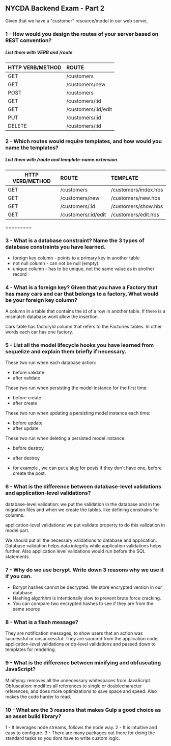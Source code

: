 ## NYCDA Backend Exam - Part 2

Given that we have a "customer" resource/model in our web server,

### 1 - How would you design the routes of your server based on REST convention?
##### List them with VERB and /route
| HTTP VERB/METHOD | ROUTE               |
| ---------------- | :-------------------|
| GET              | /customers          |
| GET              | /customers/new      |
| POST             | /customers          |
| GET              | /customers/:id      |
| GET              | /customers/:id/edit |
| PUT              | /customers/:id      |
| DELETE           | /customers/:id      |

### 2 - Which routes would require templates, and how would you name the templates?
##### List them with /route and template-name.extension

| HTTP VERB/METHOD | ROUTE               | TEMPLATE             |
| ---------------- | :-------------------| :--------------------|
| GET              | /customers          | /customers/index.hbs |
| GET              | /customers/new      | /customers/new.hbs   |
| GET              | /customers/:id      | /customers/show.hbs  |
| GET              | /customers/:id/edit | /customers/edit.hbs  |

=========

### 3 - What is a database constraint? Name the 3 types of database constraints you have learned.
- foreign key column - points to a primary key in another table
- not null column  - can not be null (empty)
- unique column - has to be unique, not the same value as in another record

### 4 - What is a foreign key? Given that you have a Factory that has many cars and car that belongs to a factory, What would be your foreign key column?

A column in a table that contains the id of a row in another table. If there is a mismatch database wont allow the insertion.

Cars table has factoryId column that refers to the Factories tables. In other words each car has one factory.

### 5 - List all the model lifecycle hooks you have learned from sequelize and explain them briefly if necessary.

These two run when each database action:
- before validate
- after validate

These two run when persisting the model instance for the first time:
- before create
- after create

These two run when updating a persisting model instance each time:
- before update
- after update

These two run when deleting a persisted model instance:
- before destroy
- after destroy

- for example , we can  put a slug for posts if they don't have one, before create  the post.

### 6 - What is the difference between database-level validations and application-level validations?

database-level validation: we put the validation in the database and in the migration files  and when we create the tables. like defining constrains for columns.

application-level validations: we put validate property to do this validation in model part.

We should put all the necessary validations to database and application. Database validation helps data integrity while application validations helps further. Also application level validations would run before the SQL statements.

### 7 - Why do we use bcrypt. Write down 3 reasons why we use it if you can.

- Bcrypt hashes cannot be decrypted. We store encrypted version in our database
- Hashing algorithm is intentionally slow to prevent brute force cracking.
- You can compare two encrypted hashes to see if they are from the same source

### 8 - What is a flash message?
They are notification messages, to show users that an action was successful or unsuccessful. They are sourced from the application code, application-level validations or db-level validations and passed down to templates for rendering.

### 9 - What is the difference between minifying and obfuscating JavaScript?
Minifying: removes all the unnecessary whitespaces from JavaScript.
Obfuscation: modifies all references to single or doublecharacter references, and does more optimizations to save space and speed. Also makes the code harder to read.

### 10 - What are the 3 reasons that makes Gulp a good choice as an asset build library?
1 - It leverages node streams, follows the node way.
2 - It is intuitive and easy to configure.
3 - There are many packages out there for doing the standard tasks so you dont have to write custom logic.
